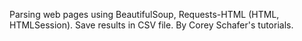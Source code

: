 Parsing web pages using BeautifulSoup, Requests-HTML (HTML, HTMLSession).
Save results in CSV file.
By Corey Schafer's tutorials.